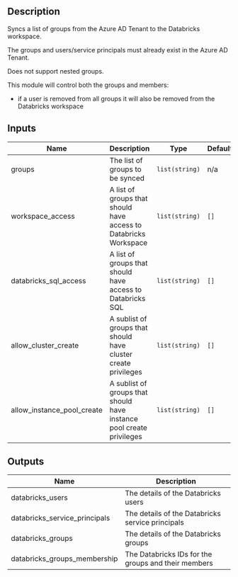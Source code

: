 ## Description

Syncs a list of groups from the Azure AD Tenant to the Databricks workspace.

The groups and users/service principals must already exist in the Azure AD Tenant.

Does not support nested groups.

This module will control both the groups and members:

- if a user is removed from all groups it will also be removed from the Databricks workspace

## Inputs

| Name                       | Description                                                          | Type           | Default | Required |
|----------------------------|----------------------------------------------------------------------|----------------|---------|:--------:|
| groups                     | The list of groups to be synced                                      | `list(string)` | n/a     |   yes    |
| workspace_access           | A list of groups that should have access to Databricks Workspace     | `list(string)` | `[]`    |    no    |
| databricks_sql_access      | A list of groups that should have access to Databricks SQL           | `list(string)` | `[]`    |    no    |
| allow_cluster_create       | A sublist of groups that should have cluster create privileges       | `list(string)` | `[]`    |    no    |
| allow_instance_pool_create | A sublist of groups that should have instance pool create privileges | `list(string)` | `[]`    |    no    |

## Outputs

| Name                          | Description                                         |
|-------------------------------|-----------------------------------------------------|
| databricks_users              | The details of the Databricks users                 |
| databricks_service_principals | The details of the Databricks service principals    |
| databricks_groups             | The details of the Databricks groups                |
| databricks_groups_membership  | The Databricks IDs for the groups and their members |

